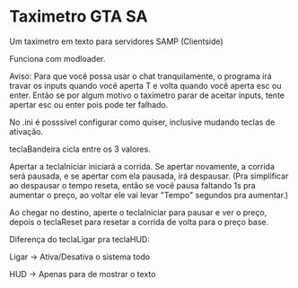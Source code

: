 # Taximetro GTA SA
Um taximetro em texto para servidores SAMP (Clientside)

Funciona com modloader.

Aviso: Para que você possa usar o chat tranquilamente, o programa irá travar os inputs quando você aperta T e volta quando você aperta esc ou enter.
Então se por algum motivo o taximetro parar de aceitar inputs, tente apertar esc ou enter pois pode ter falhado.


No .ini é posssível configurar como quiser, inclusive mudando teclas de ativação.


teclaBandeira cicla entre os 3 valores.

Apertar a teclaIniciar iniciará a corrida. Se apertar novamente, a corrida será pausada, e se apertar com ela pausada, irá despausar. (Pra simplificar ao despausar o tempo reseta, então se você pausa faltando 1s pra aumentar o preço, ao voltar ele vai levar "Tempo" segundos pra aumentar.)

Ao chegar no destino, aperte o teclaIniciar para pausar e ver o preço, depois o teclaReset para resetar a corrida de volta para o preço base.



Diferença do teclaLigar pra teclaHUD:

Ligar -> Ativa/Desativa o sistema todo

HUD -> Apenas para de mostrar o texto

